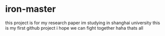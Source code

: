 # iron-master
this project is for my research paper 
im studying in shanghai university
this is my first github project 
i hope we can fight together
haha
thats all
